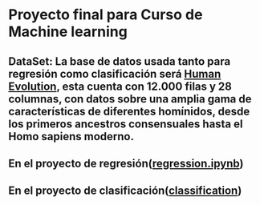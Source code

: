 # Proyecto final para Curso de Machine learning

## DataSet: La base de datos usada tanto para regresión como clasificación será [Human Evolution](https://www.kaggle.com/datasets/santiago123678/evolution-of-humans-datasets-for-clasification?resource=download), esta cuenta con 12.000 filas y 28 columnas, con datos sobre una amplia gama de características de diferentes homínidos, desde los primeros ancestros consensuales hasta el Homo sapiens moderno.

## En el proyecto de regresión([regression.ipynb](src/regression.ipynb))

## En el proyecto de clasificación([classification](src/classification.ipynb)) 

